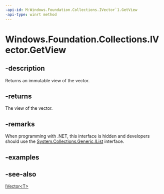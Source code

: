 ```yaml
---
-api-id: M:Windows.Foundation.Collections.IVector`1.GetView
-api-type: winrt method
---
```


<!-- Method syntax
public Windows.Foundation.Collections.IVectorView<T> GetView()
-->

# Windows.Foundation.Collections.IVector<T>.GetView

## -description
Returns an immutable view of the vector.

## -returns
The view of the vector.

## -remarks
When programming with .NET, this interface is hidden and developers should use the [System.Collections.Generic.IList<T>](https://docs.microsoft.com/dotnet/api/system.collections.generic.ilist-1) interface.

## -examples

## -see-also
[IVector&lt;T&gt;](ivector_1.md)